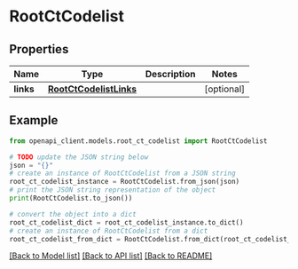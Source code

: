 # RootCtCodelist


## Properties

Name | Type | Description | Notes
------------ | ------------- | ------------- | -------------
**links** | [**RootCtCodelistLinks**](RootCtCodelistLinks.md) |  | [optional] 

## Example

```python
from openapi_client.models.root_ct_codelist import RootCtCodelist

# TODO update the JSON string below
json = "{}"
# create an instance of RootCtCodelist from a JSON string
root_ct_codelist_instance = RootCtCodelist.from_json(json)
# print the JSON string representation of the object
print(RootCtCodelist.to_json())

# convert the object into a dict
root_ct_codelist_dict = root_ct_codelist_instance.to_dict()
# create an instance of RootCtCodelist from a dict
root_ct_codelist_from_dict = RootCtCodelist.from_dict(root_ct_codelist_dict)
```
[[Back to Model list]](../README.md#documentation-for-models) [[Back to API list]](../README.md#documentation-for-api-endpoints) [[Back to README]](../README.md)


